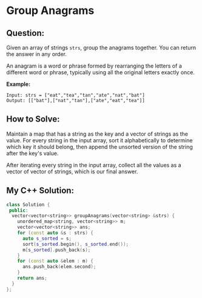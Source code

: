 # Group Anagrams

## Question:

Given an array of strings `strs`, group the anagrams together. You can return the answer in any order.

An anagram is a word or phrase formed by rearranging the letters of a different word or phrase, typically using all the original letters exactly once.

**Example:**

```text
Input: strs = ["eat","tea","tan","ate","nat","bat"]
Output: [["bat"],["nat","tan"],["ate","eat","tea"]]
```

## How to Solve:

Maintain a map that has a string as the key and a vector of strings as
the value. For every string in the input array, sort it alphabetically
to determine which key it should belong, then append the unsorted
version of the string after the key's value.

After iterating every string in the input array, collect all the
values as a vector of vector of strings, which is our final answer.

## My C++ Solution:

```cpp
class Solution {
 public:
  vector<vector<string>> groupAnagrams(vector<string> &strs) {
    unordered_map<string, vector<string>> m;
    vector<vector<string>> ans;
    for (const auto &s : strs) {
      auto s_sorted = s;
      sort(s_sorted.begin(), s_sorted.end());
      m[s_sorted].push_back(s);
    }
    for (const auto &elem : m) {
      ans.push_back(elem.second);
    }
    return ans;
  }
};
```